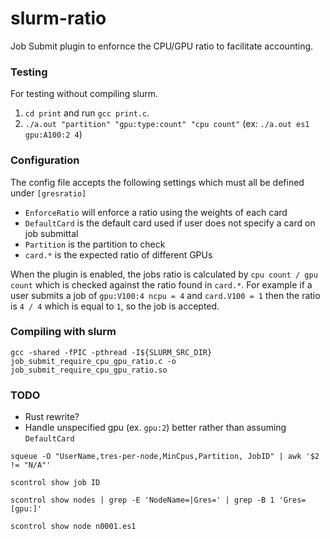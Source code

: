 # slurm-ratio

Job Submit plugin to enfornce the CPU/GPU ratio to facilitate accounting.

### Testing

For testing without compiling slurm. 
1. ```cd print``` and run ```gcc print.c```.
2. ```./a.out "partition" "gpu:type:count" "cpu count"``` (ex: `./a.out es1 gpu:A100:2 4`)

### Configuration
 The config file accepts the following settings which must all be defined under `[gresratio]`
- `EnforceRatio` will enforce a ratio using the weights of each card
- `DefaultCard` is the default card used if user does not specify a card on job submittal
- `Partition` is the partition to check 
- `card.*` is the expected ratio of different GPUs

 When the plugin is enabled, the jobs ratio is calculated by `cpu count / gpu count` which is checked against the ratio found in `card.*`.  For example if a user submits a job of `gpu:V100:4 ncpu = 4` and `card.V100 = 1` then the ratio is `4 / 4` which is equal to `1`, so the job is accepted. 

### Compiling with slurm

`gcc -shared -fPIC -pthread -I${SLURM_SRC_DIR} job_submit_require_cpu_gpu_ratio.c -o job_submit_require_cpu_gpu_ratio.so`

### TODO
- Rust rewrite?
- Handle unspecified gpu (ex. `gpu:2`) better rather than assuming `DefaultCard`

`squeue -O "UserName,tres-per-node,MinCpus,Partition, JobID" | awk '$2 != "N/A"'`

`scontrol show job ID`

`scontrol show nodes | grep -E 'NodeName=|Gres=' | grep -B 1 'Gres=[gpu:]'`

`scontrol show node n0001.es1`
